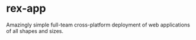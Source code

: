 rex-app
=======

Amazingly simple full-team cross-platform deployment of web applications of all shapes and sizes.
